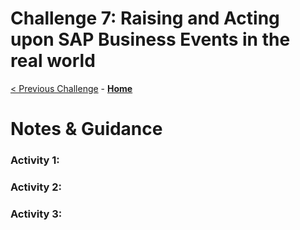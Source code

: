 # Challenge 7: Raising and Acting upon SAP Business Events in the real world

[< Previous Challenge](./06-SAPChatBot.md) - **[Home](README.md)** 

# Notes & Guidance 

### Activity 1:  

### Activity 2:   


 
### Activity 3:  

